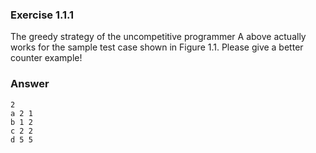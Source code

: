### Exercise 1.1.1
The greedy strategy of the uncompetitive programmer A above actually
works for the sample test case shown in Figure 1.1. Please give a better counter example!

### Answer

```
2
a 2 1
b 1 2
c 2 2
d 5 5
```
